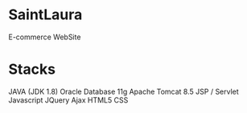 # SaintLaura
E-commerce WebSite

# Stacks
JAVA (JDK 1.8)
Oracle Database 11g
Apache Tomcat 8.5
JSP / Servlet
Javascript
JQuery
Ajax
HTML5
CSS

